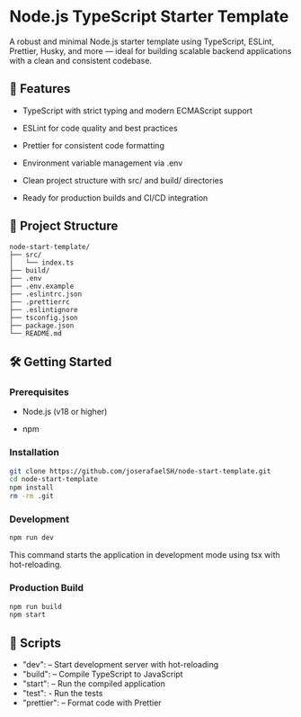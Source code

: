 # Node.js TypeScript Starter Template

A robust and minimal Node.js starter template using TypeScript, ESLint, Prettier, Husky, and more — ideal for building scalable backend applications with a clean and consistent codebase.

## 🚀 Features

- TypeScript with strict typing and modern ECMAScript support

- ESLint for code quality and best practices

- Prettier for consistent code formatting

- Environment variable management via .env

- Clean project structure with src/ and build/ directories

- Ready for production builds and CI/CD integration

## 📁 Project Structure

```
node-start-template/
├── src/
│   └── index.ts
├── build/
├── .env
├── .env.example
├── .eslintrc.json
├── .prettierrc
├── .eslintignore
├── tsconfig.json
├── package.json
└── README.md
```

## 🛠️ Getting Started

### Prerequisites

- Node.js (v18 or higher)

- npm

### Installation

```bash
git clone https://github.com/joserafaelSH/node-start-template.git
cd node-start-template
npm install
rm -rm .git
```

### Development

```bash
npm run dev
```

This command starts the application in development mode using tsx with hot-reloading.

### Production Build

```bash
npm run build
npm start
```

## 📜 Scripts

- "dev": – Start development server with hot-reloading
- "build": – Compile TypeScript to JavaScript
- "start": – Run the compiled application
- "test": - Run the tests
- "prettier": – Format code with Prettier
